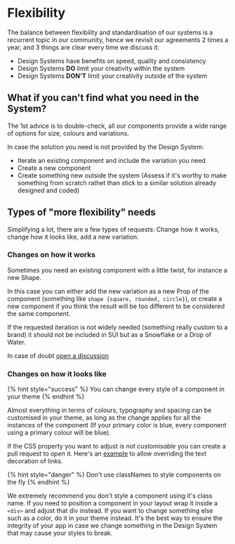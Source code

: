 # Flexibility

The balance between flexibility and standardisation of our systems is a recurrent topic in our community, hence we revisit our agreements 2 times a year, and 3 things are clear every time we discuss it:

- Design Systems have benefits on speed, quality and consistency
- Design Systems **DO** limit your creativity within the system
- Design Systems **DON'T** limit your creativity outside of the system

## What if you can't find what you need in the System?

The 1st advice is to double-check, all our components provide a wide range of options for size, colours and variations.

In case the solution you need is not provided by the Design System:

- Iterate an existing component and include the variation you need
- Create a new component
- Create something new outside the system (Assess if it's worthy to make something from scratch rathet than stick to a similar solution already designed and coded)

## Types of "more flexibility" needs

Simplifying a lot, there are a few types of requests: Change how it works, change how it looks like, add a new variation.

### Changes on how it works

Sometimes you need an existing component with a little twist, for instance a new Shape.

In this case you can either add the new variation as a new Prop of the component (something like `shape {square, rounded, circle}`), or create a new component if you think the result will be too different to be considered the same component.

If the requested iteration is not widely needed (something really custom to a brand) it should not be included in SUI but as a Snowflake or a Drop of Water.

In case of doubt [open a discussion](https://github.com/SUI-Components/sui-components/discussions/categories/ideas-and-new-features)

### Changes on how it looks like

{% hint style="success" %}
You can change every style of a component in your theme
{% endhint %}

Almost everything in terms of colours, typography and spacing can be customised in your theme, as long as the change applies for all the instances of the component (If your primary color is blue, every component using a primary colour will be blue).

If the CSS property you want to adjust is not _customisable_ you can create a pull request to _open_ it. Here's an [example](https://github.com/SUI-Components/sui-components/pull/1952/files) to allow overriding the text decoration of links.

{% hint style="danger" %}
Don't use classNames to style components on the fly
{% endhint %}

We extremely recommend you don't style a component using it's class name. If you need to position a component in your layout wrap it inside a `<div>` and adjust that div instead. If you want to change something else such as a color, do it in your theme instead. It's the best way to ensure the integrity of your app in case we change something in the Design System that may cause your styles to break.